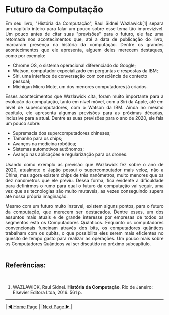 # Futuro da Computação
<p align="justify">
Em seu livro, "História da Computação", Raul Sidnei Wazlawick[1] separa um capitulo inteiro para falar um pouco sobre esse tema tão imprevizivel. Um pouco antes de citar suas "previsões" para o futuro, ele faz uma retomada nos acontecimentos que, até a data de publicação do livro, marcaram presença na história da computação. Dentre os grandes acontecimentos  que ele apresenta, alguem deles merecem destaques, como por exemplo:

 - Chrome OS, o sistema operacional diferenciado do Google;
 - Watson, computador expecializado em perguntas e respostas da IBM;
 - Siri, uma interface de conversação com consciência de contexto pessoal; 
 - Michigan Micro Mote, um dos menores computadores já criados.

<p align="justify">
Esses acontecimentos que Wazlawick cita, foram muito importante para a evolução da computação, tanto em nível móvel, com a Siri da Apple, até em nível de supercomputadores, com o Watson da IBM. Ainda no mesmo capitulo, ele apresenta algumas previsões para as próximas décadas, inclusive para a atual. Dentre as suas previsões para o ano de 2020, ele fala um pouco sobre: 


- Supremacia dos supercomputadores chineses; 
- Tamanho para os chips;
- Avanços na medicina robótica;
- Sistemas automotivos autônomos;
- Avanço nas aplicações e regularização para os drones.

<p align="justify">
Usando como exemplo as previsão que Wazlawick fez sobre o ano de 2020, atualmete o Japão possui o supercomputador mais veloz, não a China, mas agora existem chips de três nanômetros, muito menores que os dez nanômetros que ele previu. Dessa forma, fica evidente a dificuldade para definirmos o rumo para qual o futuro da computação vai seguir, uma vez que as tecnologias são muito mutaveis, as vezes conseguindo supera até nossa própria imaginação.

<p align="justify">
Mesmo com um futuro muito instavel, existem alguns pontos, para o futuro da computação, que merecem ser destacados. Dentre esses, um dos assuntos mais atuais e de grande interesse por empresas de todos os segmentos está os Computadores Quânticos. Enquanto os computadores convencionais funcinam através dos bits, os computadores quânticos trabalham com os qubits, o que possibilita eles serem mais eficientes no quesito de tempo gasto para realizar as operações. Um pouco mais sobre os Computadores Quânticos vai ser discutido no próximo subcapítulo.

<br>
<br>

## Referências:
<br>

1. WAZLAWICK, Raul Sidnei. **História da Computação**. Rio de Janeiro: Elsevier Editora Ltda, 2016. 561 p. 

** **

| [◀ Home Page](README.md)  | |[Next Page ▶ ](computadores_quanticos.md) |

